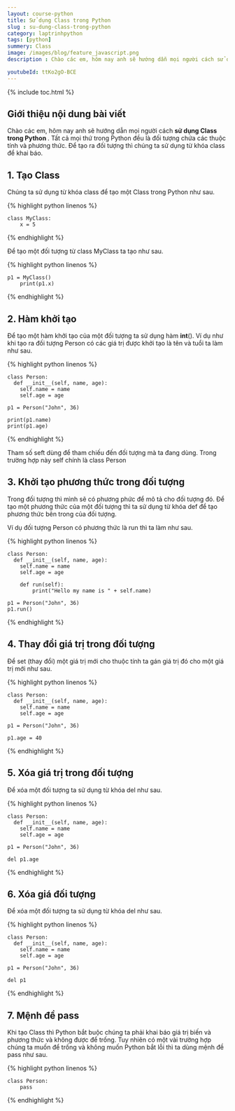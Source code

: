 ```yaml
---
layout: course-python
title: Sử dụng Class trong Python
slug : su-dung-class-trong-python
category: laptrinhpython
tags: [python]
summery: Class
image: /images/blog/feature_javascript.png
description : Chào các em, hôm nay anh sẽ hướng dẫn mọi người cách sử dụng Class trong python là gì

youtubeId: ttKo2gO-BCE
---
```


{% include toc.html %}

## **Giới thiệu nội dung bài viết**

Chào các em, hôm nay anh sẽ hướng dẫn mọi người cách <b> sử dụng Class trong Python </b>. Tất cả mọi thứ trong Python đều là đối tượng chứa các thuộc tính và phương thức. Để tạo ra đối tượng thì chúng ta sử dụng từ khóa class để khai báo.


## **1. Tạo Class**

Chúng ta sử dụng từ khóa class để tạo một Class trong Python như sau.


{% highlight python  linenos %}

  	class MyClass:
  		x = 5


{% endhighlight %}

Để tạo một đối tượng từ class MyClass ta tạo như sau.

{% highlight python  linenos %}

  	p1 = MyClass()
		print(p1.x)


{% endhighlight %}

## **2. Hàm khởi tạo**

Để tạo một hàm khởi tạo của một đối tượng ta sử dụng hàm __int__(). Ví dụ như khi tạo ra đối tượng Person có các giá trị được khởi tạo là tên và tuổi ta làm như sau.

{% highlight python  linenos %}

  	class Person:
	  def __init__(self, name, age):
	    self.name = name
	    self.age = age

	p1 = Person("John", 36)

	print(p1.name)
	print(p1.age)


{% endhighlight %}

Tham số seft dùng để tham chiếu đến đối tượng mà ta đang dùng. Trong trường hợp này self chính là class Person

## **3. Khởi tạo phương thức trong đối tượng**

Trong đối tượng thì mình sẽ có phương phức để mô tả cho đối tượng đó. Để tạo một phương thức của một đối tượng thì ta sử dụng từ khóa def để tạo phương thức bên trong của đối tượng.

Ví dụ đối tượng Person có phương thức là run thì ta làm như sau.

{% highlight python  linenos %}

  	class Person:
	  def __init__(self, name, age):
	    self.name = name
	    self.age = age

	  	def run(self):
	    	print("Hello my name is " + self.name)

	p1 = Person("John", 36)
	p1.run()


{% endhighlight %}

## **4. Thay đổi giá trị trong đối tượng**

Để set (thay đổi) một giá trị mới cho thuộc tính ta gán giá trị đó cho một giá trị mới như sau.

{% highlight python  linenos %}

  	class Person:
	  def __init__(self, name, age):
	    self.name = name
	    self.age = age

	p1 = Person("John", 36)

	p1.age = 40


{% endhighlight %}

## **5. Xóa giá trị trong đối tượng**

Để xóa một đối tượng ta sử dụng từ khóa del như sau.

{% highlight python  linenos %}

  	class Person:
	  def __init__(self, name, age):
	    self.name = name
	    self.age = age

	p1 = Person("John", 36)

	del p1.age



{% endhighlight %}

## **6. Xóa giá  đối tượng**

Để xóa một đối tượng ta sử dụng từ khóa del như sau.

{% highlight python  linenos %}

  	class Person:
	  def __init__(self, name, age):
	    self.name = name
	    self.age = age

	p1 = Person("John", 36)

	del p1



{% endhighlight %}

## **7. Mệnh đề pass**

Khi tạo Class thì Python bắt buộc chúng ta phải khai báo giá trị biến và phương thức và không được để trống. Tuy nhiên có một vài trường hợp chúng ta muốn để trống và không muốn Python bắt lỗi thì ta dùng mệnh đề pass như sau.

{% highlight python  linenos %}

  	class Person:
  		pass



{% endhighlight %}
























